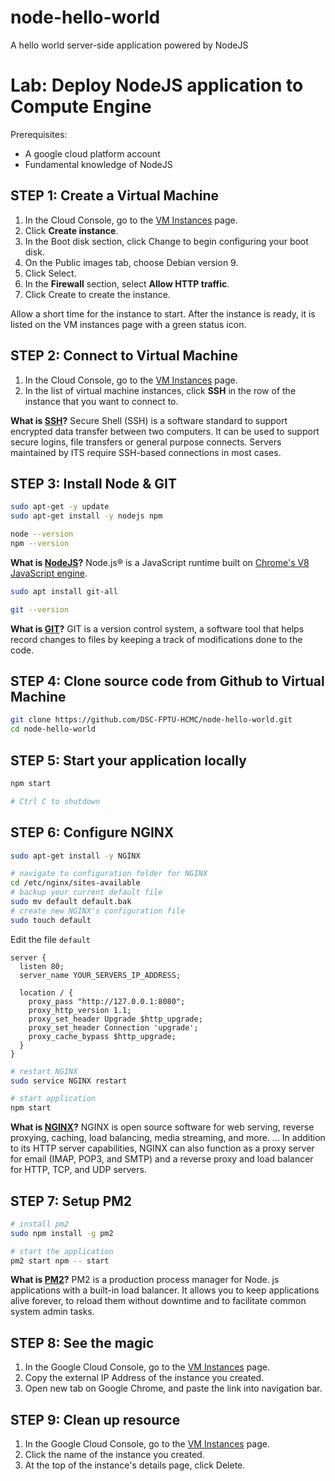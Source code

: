 # node-hello-world
A hello world server-side application powered by NodeJS

# Lab: Deploy NodeJS application to Compute Engine

Prerequisites:
- A google cloud platform account
- Fundamental knowledge of NodeJS

## STEP 1: Create a Virtual Machine
1. In the Cloud Console, go to the [VM Instances](https://console.cloud.google.com/compute/instances) page.
1. Click **Create instance**.
1. In the Boot disk section, click Change to begin configuring your boot disk.
1. On the Public images tab, choose Debian version 9.
1. Click Select.
1. In the **Firewall** section, select **Allow HTTP traffic**.
1. Click Create to create the instance.

Allow a short time for the instance to start. After the instance is ready, it is listed on the VM instances page with a green status icon.

## STEP 2: Connect to Virtual Machine
1. In the Cloud Console, go to the [VM Instances](https://console.cloud.google.com/compute/instances) page.
1. In the list of virtual machine instances, click **SSH** in the row of the instance that you want to connect to.

**What is [SSH](https://phoenixnap.com/kb/ssh-to-connect-to-remote-server-linux-or-windows)?**
Secure Shell (SSH) is a software standard to support encrypted data transfer between two computers. It can be used to support secure logins, file transfers or general purpose connects. Servers maintained by ITS require SSH-based connections in most cases.

## STEP 3: Install Node & GIT
```bash
sudo apt-get -y update
sudo apt-get install -y nodejs npm

node --version
npm --version
```

**What is [NodeJS](https://nodejs.org/en/about/)?**
Node.js® is a JavaScript runtime built on [Chrome's V8 JavaScript engine](https://v8.dev/).

```bash
sudo apt install git-all

git --version
```

**What is [GIT](https://www.freecodecamp.org/news/what-is-git-and-how-to-use-it-c341b049ae61/)?**
GIT is a version control system, a software tool that helps record changes to files by keeping a track of modifications done to the code.

## STEP 4: Clone source code from Github to Virtual Machine
```bash
git clone https://github.com/DSC-FPTU-HCMC/node-hello-world.git
cd node-hello-world
```

## STEP 5: Start your application locally
```bash
npm start

# Ctrl C to shutdown
```

## STEP 6: Configure NGINX
```bash
sudo apt-get install -y NGINX

# navigate to configuration folder for NGINX
cd /etc/nginx/sites-available
# backup your current default file
sudo mv default default.bak
# create new NGINX's configuration file
sudo touch default
```

Edit the file `default`
```
server {
  listen 80;
  server_name YOUR_SERVERS_IP_ADDRESS;

  location / {
    proxy_pass "http://127.0.0.1:8080";
    proxy_http_version 1.1;
    proxy_set_header Upgrade $http_upgrade;
    proxy_set_header Connection 'upgrade';
    proxy_cache_bypass $http_upgrade;
  }
}
```

```bash
# restart NGINX
sudo service NGINX restart

# start application
npm start
```

**What is [NGINX](https://www.NGINX.com/resources/glossary/NGINX)?**
NGINX is open source software for web serving, reverse proxying, caching, load balancing, media streaming, and more. ... In addition to its HTTP server capabilities, NGINX can also function as a proxy server for email (IMAP, POP3, and SMTP) and a reverse proxy and load balancer for HTTP, TCP, and UDP servers.

## STEP 7: Setup PM2
```bash
# install pm2
sudo npm install -g pm2

# start the application
pm2 start npm -- start
```

**What is [PM2](https://pm2.keymetrics.io/docs/usage/quick-start/)?**
PM2 is a production process manager for Node. js applications with a built-in load balancer. It allows you to keep applications alive forever, to reload them without downtime and to facilitate common system admin tasks.

## STEP 8: See the magic
1. In the Google Cloud Console, go to the [VM Instances](https://console.cloud.google.com/compute/instances) page.
1. Copy the external IP Address of the instance you created.
1. Open new tab on Google Chrome, and paste the link into navigation bar.


## STEP 9: Clean up resource
1. In the Google Cloud Console, go to the [VM Instances](https://console.cloud.google.com/compute/instances) page.
1. Click the name of the instance you created.
1. At the top of the instance's details page, click Delete.